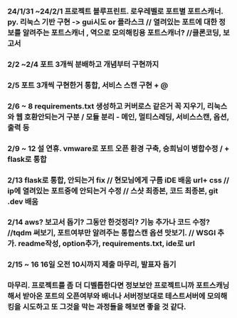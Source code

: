 ### 24/1/31 ~24/2/1 프로젝트 블루프린트. 로우레벨로 포트별 포트스캐너. py. 리눅스 기반 구현 -> gui시도 or 플라스크   // 열려있는 포트에 대한 정보를 알려주는 포트스캐너 , 역으로 모의해킹용 포트스캐너? //클론코딩, 보고서
### 2/2 ~2/4 포트 3개씩 분배하고 개념부터 구현까지
### 2/5 포트 3개씩 구현한거 통합, 서비스 스캔 구현 + @
### 2/6 ~ 8 requirements.txt 생성하고 커버로스 같은거 꼭 지우기, 리눅스와 웹 호환안되는거 구분 / 모듈 분리 - 메인, 멀티스레딩, 서비스스캔, 옵션, 출력 등  
### 2/9 ~ 12 설 연휴. vmware로 포트 오픈 환경 구축, 승희님이 병합수정 / + flask로 통합 
### 2/13 flask로 통합, 안되는거 fix // 현모님에게 구름 iDE 배움 url+ css // ip에 열려있는 포트중에 안되는거 수정 // 스샷 최종본, 코드 최종본, git .dev 배움
### 2/14 aws? 보고서 돕기? 그동안 한것정리? 기능 추가나 코드 수정? //tqdm 써보기, 포트여부만 알려주는 통합스캔 옵션 맛보기. // WSGI 추가. readme작성, option추가, requirements.txt, ide로 url
### 2/15 ~ 16 16일 오전 10시까지 제출 마무리, 발표자 돕기 

### 마무리. 프로젝트를 좀 더 디벨롭한다면 정보보안 프로젝트니까 포트스캐닝해서 받아온 포트의 오픈여부와 배너나 서버정보대로 테스트서버에 모의해킹을 시도하고 또 그것을 막는 과정들을 해보면 좋을 것 같다.

